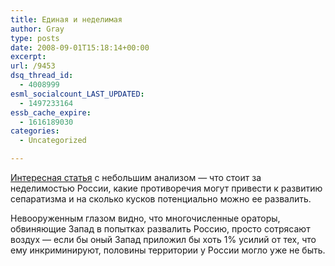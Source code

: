 ```yaml
---
title: Единая и неделимая
author: Gray
type: posts
date: 2008-09-01T15:18:14+00:00
excerpt:
url: /9453
dsq_thread_id:
  - 4008999
esml_socialcount_LAST_UPDATED:
  - 1497233164
essb_cache_expire:
  - 1616189030
categories:
  - Uncategorized

---
```








<a href="http://www.pravda.com.ua/news/2008/9/1/80567.htm" target="_blank">Интересная статья</a> с небольшим анализом &#8212; что стоит за неделимостью России, какие противоречия могут привести к развитию сепаратизма и на сколько кусков потенциально можно ее развалить.

Невооруженным глазом видно, что многочисленные ораторы, обвиняющие Запад в попытках развалить Россию, просто сотрясают воздух &#8212; если бы оный Запад приложил бы хоть 1% усилий от тех, что ему инкриминируют, половины территории у России могло уже не быть.